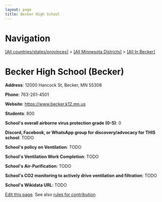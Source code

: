 ```yaml
---
layout: page
title: Becker High School
---
```

# Navigation

[[All countries/states/provinces]](../../..) > [[All Minnesota Districts]](../..) > [[All In Becker]](..)

# Becker High School (Becker)

**Address**: 12000 Hancock St, Becker, MN 55308

**Phone**: 763-261-4501

**Website**: <https://www.becker.k12.mn.us>

**Students**: 800

**School's overall airborne virus protection grade (0-5)**: 0

**Discord, Facebook, or WhatsApp group for discovery/advocacy for THIS school**: TODO

**School's policy on Ventilation**: TODO

**School's Ventilation Work Completion**: TODO

**School's Air-Purification**: TODO

**School's CO2 monitoring to actively drive ventilation and filtration**: TODO

**School's Wikidata URL**: TODO


[Edit this page](https://github.com/ventilate-schools/MN/edit/main/./Becker/Becker_High_School.md). See also [rules for contribution](../../../contribution-rules/)
